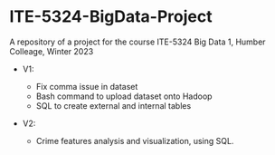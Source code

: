 # ITE-5324-BigData-Project

A repository of a project for the course ITE-5324 Big Data 1, Humber Colleage, Winter 2023

- V1:

  - Fix comma issue in dataset
  - Bash command to upload dataset onto Hadoop
  - SQL to create external and internal tables

- V2:
  - Crime features analysis and visualization, using SQL.
